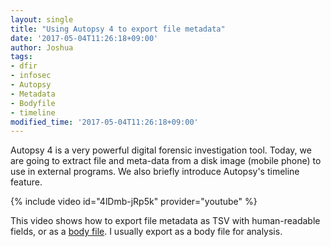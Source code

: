 ```yaml
---
layout: single
title: "Using Autopsy 4 to export file metadata"
date: '2017-05-04T11:26:18+09:00'
author: Joshua
tags:
- dfir
- infosec
- Autopsy
- Metadata
- Bodyfile
- timeline
modified_time: '2017-05-04T11:26:18+09:00'
---
```


Autopsy 4 is a very powerful digital forensic investigation tool. Today, we are going to extract file and meta-data from a disk image (mobile phone) to use in external programs. We also briefly introduce Autopsy's timeline feature.

{% include video id="4lDmb-jRp5k" provider="youtube" %}

This video shows how to export file metadata as TSV with human-readable fields, or as a [body file](https://wiki.sleuthkit.org/index.php?title=Body_file). I usually export as a body file for analysis.
